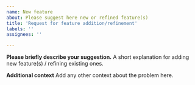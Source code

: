 ```yaml
---
name: New feature
about: Please suggest here new or refined feature(s)
title: 'Request for feature addition/refinement'
labels: ''
assignees: ''

---
```


**Please briefly describe your suggestion.**
A short explanation for adding new feature(s) / refining existing ones.

**Additional context**
Add any other context about the problem here.
